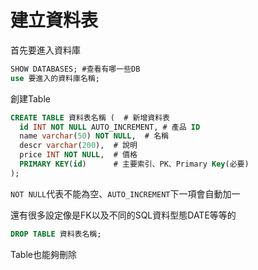 # 建立資料表
首先要進入資料庫
``` sql
SHOW DATABASES; #查看有哪一些DB
use 要進入的資料庫名稱;
```
創建Table
``` sql
CREATE TABLE 資料表名稱 (  # 新增資料表
  id INT NOT NULL AUTO_INCREMENT, # 產品 ID
  name varchar(50) NOT NULL,  # 名稱
  descr varchar(200),  # 說明
  price INT NOT NULL,  # 價格
  PRIMARY KEY(id)      # 主要索引、PK、Primary Key(必要)
);
```
`NOT NULL`代表不能為空、`AUTO_INCREMENT`下一項會自動加一

還有很多設定像是FK以及不同的SQL資料型態DATE等等的

``` sql
DROP TABLE 資料表名稱;
````
Table也能夠刪除